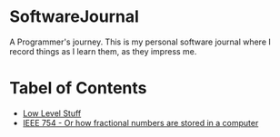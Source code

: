 # SoftwareJournal
A Programmer's journey. This is my personal software journal where I record things as I learn them, as they impress me.

# Tabel of Contents

* [Low Level Stuff](lowlevel.md)
* [IEEE 754 - Or how fractional numbers are stored in a computer](ieee754.md)
